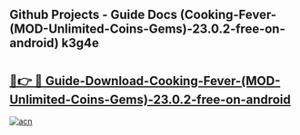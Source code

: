 ## Github Projects - Guide Docs (Cooking-Fever-(MOD-Unlimited-Coins-Gems)-23.0.2-free-on-android) k3g4e

# <h2><a href="https://apkcomod.com?title=Cooking-Fever-(MOD-Unlimited-Coins-Gems)-23.0.2-free-on-android">🔗👉 🔴 Guide-Download-Cooking-Fever-(MOD-Unlimited-Coins-Gems)-23.0.2-free-on-android </a></h2>

[![acn](https://github.com/user-attachments/assets/0f9c940e-d8b0-45ae-aac7-cd30a18b3e1c)](https://apkcomod.com?title=Cooking-Fever-(MOD-Unlimited-Coins-Gems)-23.0.2-free-on-android)
